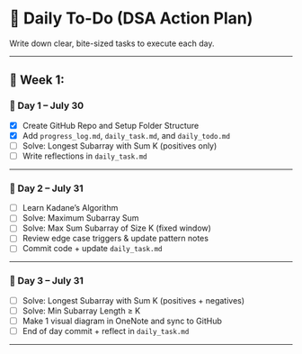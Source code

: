 # 📅 Daily To-Do (DSA Action Plan)

Write down clear, bite-sized tasks to execute each day.

---

## 🔁 Week 1:

### 📌 Day 1 – July 30
- [x] Create GitHub Repo and Setup Folder Structure
- [x] Add `progress_log.md`, `daily_task.md`, and `daily_todo.md`
- [ ] Solve: Longest Subarray with Sum K (positives only)
- [ ] Write reflections in `daily_task.md`

---

### 📌 Day 2 – July 31
- [ ] Learn Kadane’s Algorithm
- [ ] Solve: Maximum Subarray Sum
- [ ] Solve: Max Sum Subarray of Size K (fixed window)
- [ ] Review edge case triggers & update pattern notes
- [ ] Commit code + update `daily_task.md`

---

### 📌 Day 3 – July 31
- [ ] Solve: Longest Subarray with Sum K (positives + negatives)
- [ ] Solve: Min Subarray Length ≥ K
- [ ] Make 1 visual diagram in OneNote and sync to GitHub
- [ ] End of day commit + reflect in `daily_task.md`

---



